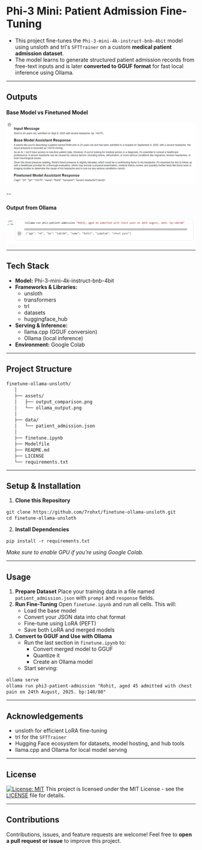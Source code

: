 # Phi-3 Mini: Patient Admission Fine-Tuning
- This project fine-tunes the `Phi-3-mini-4k-instruct-bnb-4bit` model using unsloth and trl's `SFTTrainer` on a custom **medical patient admission dataset**.  
- The model learns to generate structured patient admission records from free-text inputs and is later **converted to GGUF format** for fast local inference using Ollama.  

_______________ 
## Outputs
#### **Base Model vs Finetuned Model**
![Comparison Output](assets/output_comparison.png)

--
#### **Output from Ollama**  

![Ollama Output](assets/ollama_output.png)

__________________

##  Tech Stack
* **Model:** Phi-3-mini-4k-instruct-bnb-4bit
* **Frameworks & Libraries:**
   * unsloth
   * transformers
   * trl
   * datasets
   * huggingface_hub
* **Serving & Inference:**
   * llama.cpp (GGUF conversion)
   * Ollama (local inference)
* **Environment:** Google Colab  

---------------------------------

## Project Structure
```
finetune-ollama-unsloth/
   │
   ├── assets/
   │   ├── output_comparison.png
   │   └── ollama_output.png
   │
   ├── data/
   │   └── patient_admission.json
   │
   ├── finetune.ipynb
   ├── Modelfile
   ├── README.md
   ├── LICENSE
   └── requirements.txt
```

----------------------------------------

## Setup & Installation
1. **Clone this Repository**

```
git clone https://github.com/7rohxt/finetune-ollama-unsloth.git
cd finetune-ollama-unsloth
```

2. **Install Dependencies**

```
pip install -r requirements.txt
```

*Make sure to enable GPU if you're using Google Colab.*

------------------

## Usage
1. **Prepare Dataset** Place your training data in a file named `patient_admission.json` with `prompt` and `response` fields.
2. **Run Fine-Tuning** Open `finetune.ipynb` and run all cells. This will:
   * Load the base model
   * Convert your JSON data into chat format
   * Fine-tune using LoRA (PEFT)
   * Save both LoRA and merged models
3. **Convert to GGUF and Use with Ollama**
   * Run the last section in `finetune.ipynb` to:
      * Convert merged model to GGUF
      * Quantize it
      * Create an Ollama model
   * Start serving:

```
ollama serve
ollama run phi3-patient-admission "Rohit, aged 45 admitted with chest pain on 24th August, 2025. bp:140/80"
```
----------------------------------------

## Acknowledgements
* unsloth for efficient LoRA fine-tuning
* trl for the `SFTTrainer`
* Hugging Face ecosystem for datasets, model hosting, and hub tools
* llama.cpp and Ollama for local model serving

----------------------------------------

## License
[![License: MIT](https://img.shields.io/badge/License-MIT-yellow.svg)](https://opensource.org/licenses/MIT)
This project is licensed under the MIT License - see the [LICENSE](LICENSE) file for details.

----------------------------------------

## Contributions
Contributions, issues, and feature requests are welcome! Feel free to **open a pull request or issue** to improve this project.